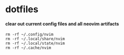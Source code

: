 # dotfiles

#### clear out current config files and all neovim artifacts
```shell
rm -rf ~/.config/nvim
rm -rf ~/.local/share/nvim
rm -rf ~/.local/state/nvim
rm -rf ~/.cache/nvim
```
